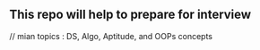 ## This repo will help to prepare for interview

// mian topics : DS, Algo, Aptitude, and OOPs concepts